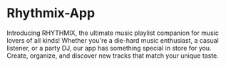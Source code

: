 # Rhythmix-App

Introducing RHYTHMIX, the ultimate music playlist companion for music lovers of all kinds! Whether you're a die-hard music enthusiast, a casual listener, or a party DJ, our app has something special in store for you. Create, organize, and discover new tracks that match your unique taste.

